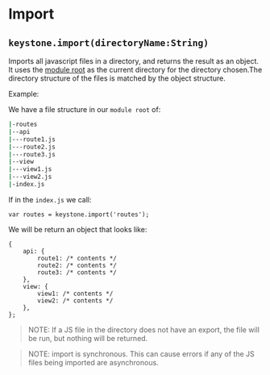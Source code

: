 # Import

## `keystone.import(directoryName:String)`

Imports all javascript files in a directory, and returns the result as an object.  It uses the [module root](/configuration/#module-root) as the current directory for the directory chosen.The directory structure of the files is matched by the object structure.

Example:

We have a file structure in our `module root` of:

```sh
|-routes
|--api
|---route1.js
|---route2.js
|---route3.js
|--view
|---view1.js
|---view2.js
|-index.js
```

If in the `index.js` we call:

```JS
var routes = keystone.import('routes');
```

We will be return an object that looks like:

```JS
{
    api: {
        route1: /* contents */
        route2: /* contents */
        route3: /* contents */
    },
    view: {
        view1: /* contents */
        view2: /* contents */
    },
};
```

> NOTE: If a JS file in the directory does not have an export, the file will be run, but nothing will be returned.

> NOTE: import is synchronous. This can cause errors if any of the JS files being imported are asynchronous.
